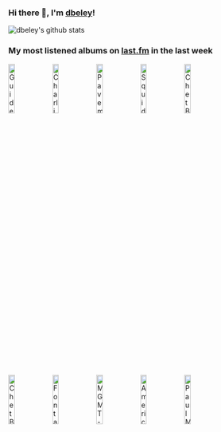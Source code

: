 ### Hi there 👋, I'm [dbeley](https://dbeley.ovh/en)!

![dbeley's github stats](https://github-readme-stats.vercel.app/api?username=dbeley)

### My most listened albums on [last.fm](https://www.last.fm/user/d_beley) in the last week

[<img src='https://lastfm.freetls.fastly.net/i/u/300x300/04edc38decce18aed1b80fc9479b8044.jpg' width='16%' height='16%' alt='Guided by Voices - Alien Lanes'>](https://www.last.fm/music/guided%2bby%2bvoices/alien%2blanes)&nbsp;
[<img src='https://lastfm.freetls.fastly.net/i/u/300x300/b00527c6ae0cd1d4c9bf3706b130ad56.jpg' width='16%' height='16%' alt='Charli XCX - BRAT'>](https://www.last.fm/music/charli%2bxcx/brat)&nbsp;
[<img src='https://lastfm.freetls.fastly.net/i/u/300x300/430d2e86ee6d0fa9dec2f46c044956b1.jpg' width='16%' height='16%' alt='Pavement - Brighten the Corners'>](https://www.last.fm/music/pavement/brighten%2bthe%2bcorners)&nbsp;
[<img src='https://lastfm.freetls.fastly.net/i/u/300x300/10665330bf1e97af57e52b98fe27386e.jpg' width='16%' height='16%' alt='Squid - Bright Green Field'>](https://www.last.fm/music/squid/bright%2bgreen%2bfield)&nbsp;
[<img src='https://lastfm.freetls.fastly.net/i/u/300x300/054bddab181147ebb9cbbec7cce6e888.png' width='16%' height='16%' alt='Chet Baker - Chet Baker Sings'>](https://www.last.fm/music/chet%2bbaker/chet%2bbaker%2bsings)&nbsp;
<br>
[<img src='https://lastfm.freetls.fastly.net/i/u/300x300/1b9844901b6d4a92ca4c97a95948cdc7.jpg' width='16%' height='16%' alt='Chet Baker - Chet Baker Sings And Plays Jazz Standards'>](https://www.last.fm/music/chet%2bbaker/chet%2bbaker%2bsings%2band%2bplays%2bjazz%2bstandards)&nbsp;
[<img src='https://lastfm.freetls.fastly.net/i/u/300x300/a6e4705a174dcf7b423e82ed06038263.jpg' width='16%' height='16%' alt='Fontaines D.C. - Dogrel'>](https://www.last.fm/music/fontaines%2bd.c./dogrel)&nbsp;
[<img src='https://lastfm.freetls.fastly.net/i/u/300x300/291b9672315eae8a777410f4f80395c4.jpg' width='16%' height='16%' alt='MGMT - Loss of Life'>](https://www.last.fm/music/mgmt/loss%2bof%2blife)&nbsp;
[<img src='https://lastfm.freetls.fastly.net/i/u/300x300/e12967be3bb0700cabd15b22754ec0b2.jpg' width='16%' height='16%' alt='American Football - American Football'>](https://www.last.fm/music/american%2bfootball/american%2bfootball)&nbsp;
[<img src='https://lastfm.freetls.fastly.net/i/u/300x300/de9d83c3296b6625aa94cf870732645f.jpg' width='16%' height='16%' alt='Paul McCartney & Linda McCartney - RAM'>](https://www.last.fm/music/paul%2bmccartney%2b%2526%2blinda%2bmccartney/ram)&nbsp;
<br>
